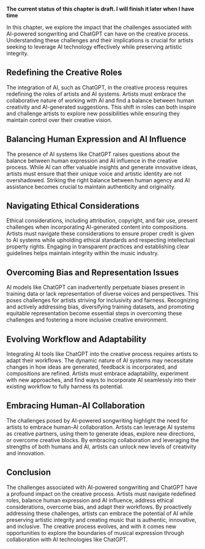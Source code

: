 **The current status of this chapter is draft. I will finish it later when I have time**

In this chapter, we explore the impact that the challenges associated with AI-powered songwriting and ChatGPT can have on the creative process. Understanding these challenges and their implications is crucial for artists seeking to leverage AI technology effectively while preserving artistic integrity.

Redefining the Creative Roles
-----------------------------

The integration of AI, such as ChatGPT, in the creative process requires redefining the roles of artists and AI systems. Artists must embrace the collaborative nature of working with AI and find a balance between human creativity and AI-generated suggestions. This shift in roles can both inspire and challenge artists to explore new possibilities while ensuring they maintain control over their creative vision.

Balancing Human Expression and AI Influence
-------------------------------------------

The presence of AI systems like ChatGPT raises questions about the balance between human expression and AI influence in the creative process. While AI can offer valuable insights and generate innovative ideas, artists must ensure that their unique voice and artistic identity are not overshadowed. Striking the right balance between human agency and AI assistance becomes crucial to maintain authenticity and originality.

Navigating Ethical Considerations
---------------------------------

Ethical considerations, including attribution, copyright, and fair use, present challenges when incorporating AI-generated content into compositions. Artists must navigate these considerations to ensure proper credit is given to AI systems while upholding ethical standards and respecting intellectual property rights. Engaging in transparent practices and establishing clear guidelines helps maintain integrity within the music industry.

Overcoming Bias and Representation Issues
-----------------------------------------

AI models like ChatGPT can inadvertently perpetuate biases present in training data or lack representation of diverse voices and perspectives. This poses challenges for artists striving for inclusivity and fairness. Recognizing and actively addressing bias, diversifying training datasets, and promoting equitable representation become essential steps in overcoming these challenges and fostering a more inclusive creative environment.

Evolving Workflow and Adaptability
----------------------------------

Integrating AI tools like ChatGPT into the creative process requires artists to adapt their workflows. The dynamic nature of AI systems may necessitate changes in how ideas are generated, feedback is incorporated, and compositions are refined. Artists must embrace adaptability, experiment with new approaches, and find ways to incorporate AI seamlessly into their existing workflow to fully harness its potential.

Embracing Human-AI Collaboration
--------------------------------

The challenges posed by AI-powered songwriting highlight the need for artists to embrace human-AI collaboration. Artists can leverage AI systems as creative partners, using them to generate ideas, explore new directions, or overcome creative blocks. By embracing collaboration and leveraging the strengths of both humans and AI, artists can unlock new levels of creativity and innovation.

Conclusion
----------

The challenges associated with AI-powered songwriting and ChatGPT have a profound impact on the creative process. Artists must navigate redefined roles, balance human expression and AI influence, address ethical considerations, overcome bias, and adapt their workflows. By proactively addressing these challenges, artists can embrace the potential of AI while preserving artistic integrity and creating music that is authentic, innovative, and inclusive. The creative process evolves, and with it comes new opportunities to explore the boundaries of musical expression through collaboration with AI technologies like ChatGPT.
